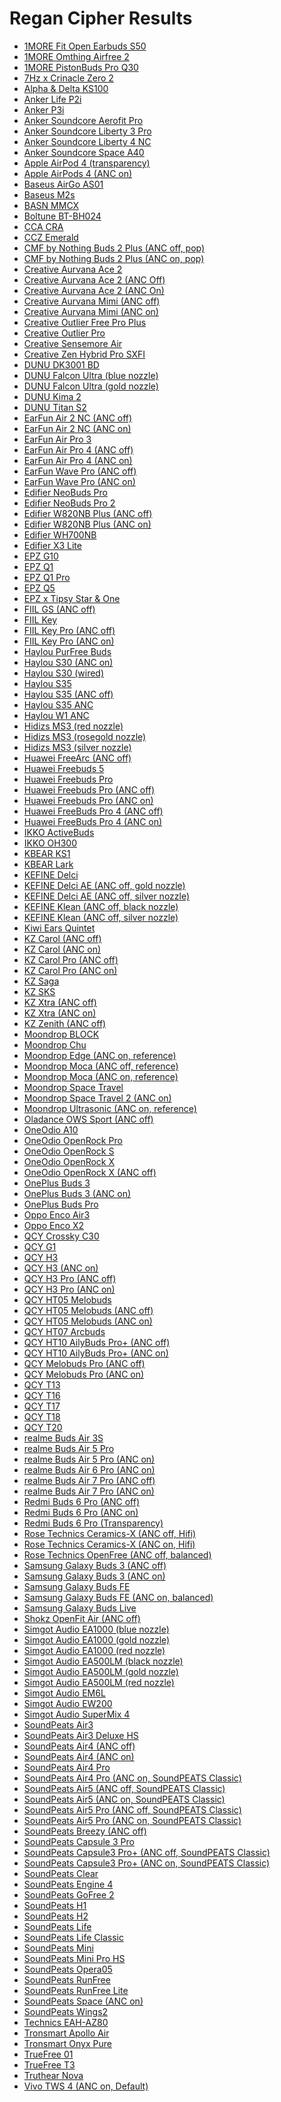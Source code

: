 # Regan Cipher Results

- [1MORE Fit Open Earbuds S50](./in-ear/1MORE%20Fit%20Open%20Earbuds%20S50)
- [1MORE Omthing Airfree 2](./in-ear/1MORE%20Omthing%20Airfree%202)
- [1MORE PistonBuds Pro Q30](./in-ear/1MORE%20PistonBuds%20Pro%20Q30)
- [7Hz x Crinacle Zero 2](./in-ear/7Hz%20x%20Crinacle%20Zero%202)
- [Alpha & Delta KS100](./in-ear/Alpha%20&%20Delta%20KS100)
- [Anker Life P2i](./in-ear/Anker%20Life%20P2i)
- [Anker P3i](./in-ear/Anker%20P3i)
- [Anker Soundcore Aerofit Pro](./earbud/Anker%20Soundcore%20Aerofit%20Pro)
- [Anker Soundcore Liberty 3 Pro](./in-ear/Anker%20Soundcore%20Liberty%203%20Pro)
- [Anker Soundcore Liberty 4 NC](./in-ear/Anker%20Soundcore%20Liberty%204%20NC)
- [Anker Soundcore Space A40](./in-ear/Anker%20Soundcore%20Space%20A40)
- [Apple AirPod 4 (transparency)](./earbud/Apple%20AirPod%204%20(transparency))
- [Apple AirPods 4 (ANC on)](./earbud/Apple%20AirPods%204%20(ANC%20on))
- [Baseus AirGo AS01](./in-ear/Baseus%20AirGo%20AS01)
- [Baseus M2s](./in-ear/Baseus%20M2s)
- [BASN MMCX](./in-ear/BASN%20MMCX)
- [Boltune BT-BH024](./in-ear/Boltune%20BT-BH024)
- [CCA CRA](./in-ear/CCA%20CRA)
- [CCZ Emerald](./in-ear/CCZ%20Emerald)
- [CMF by Nothing Buds 2 Plus (ANC off, pop)](./in-ear/CMF%20by%20Nothing%20Buds%202%20Plus%20(ANC%20off,%20pop))
- [CMF by Nothing Buds 2 Plus (ANC on, pop)](./in-ear/CMF%20by%20Nothing%20Buds%202%20Plus%20(ANC%20on,%20pop))
- [Creative Aurvana Ace 2](./in-ear/Creative%20Aurvana%20Ace%202)
- [Creative Aurvana Ace 2 (ANC Off)](./in-ear/Creative%20Aurvana%20Ace%202%20(ANC%20Off))
- [Creative Aurvana Ace 2 (ANC On)](./in-ear/Creative%20Aurvana%20Ace%202%20(ANC%20On))
- [Creative Aurvana Mimi (ANC off)](./in-ear/Creative%20Aurvana%20Mimi%20(ANC%20off))
- [Creative Aurvana Mimi (ANC on)](./in-ear/Creative%20Aurvana%20Mimi%20(ANC%20on))
- [Creative Outlier Free Pro Plus](./in-ear/Creative%20Outlier%20Free%20Pro%20Plus)
- [Creative Outlier Pro](./in-ear/Creative%20Outlier%20Pro)
- [Creative Sensemore Air](./in-ear/Creative%20Sensemore%20Air)
- [Creative Zen Hybrid Pro SXFI](./over-ear/Creative%20Zen%20Hybrid%20Pro%20SXFI)
- [DUNU DK3001 BD](./in-ear/DUNU%20DK3001%20BD)
- [DUNU Falcon Ultra (blue nozzle)](./in-ear/DUNU%20Falcon%20Ultra%20(blue%20nozzle))
- [DUNU Falcon Ultra (gold nozzle)](./in-ear/DUNU%20Falcon%20Ultra%20(gold%20nozzle))
- [DUNU Kima 2](./in-ear/DUNU%20Kima%202)
- [DUNU Titan S2](./in-ear/DUNU%20Titan%20S2)
- [EarFun Air 2 NC (ANC off)](./in-ear/EarFun%20Air%202%20NC%20(ANC%20off))
- [EarFun Air 2 NC (ANC on)](./in-ear/EarFun%20Air%202%20NC%20(ANC%20on))
- [EarFun Air Pro 3](./in-ear/EarFun%20Air%20Pro%203)
- [EarFun Air Pro 4 (ANC off)](./in-ear/EarFun%20Air%20Pro%204%20(ANC%20off))
- [EarFun Air Pro 4 (ANC on)](./in-ear/EarFun%20Air%20Pro%204%20(ANC%20on))
- [EarFun Wave Pro (ANC off)](./over-ear/EarFun%20Wave%20Pro%20(ANC%20off))
- [EarFun Wave Pro (ANC on)](./over-ear/EarFun%20Wave%20Pro%20(ANC%20on))
- [Edifier NeoBuds Pro](./in-ear/Edifier%20NeoBuds%20Pro)
- [Edifier NeoBuds Pro 2](./in-ear/Edifier%20NeoBuds%20Pro%202)
- [Edifier W820NB Plus (ANC off)](./over-ear/Edifier%20W820NB%20Plus%20(ANC%20off))
- [Edifier W820NB Plus (ANC on)](./over-ear/Edifier%20W820NB%20Plus%20(ANC%20on))
- [Edifier WH700NB](./over-ear/Edifier%20WH700NB)
- [Edifier X3 Lite](./in-ear/Edifier%20X3%20Lite)
- [EPZ G10](./in-ear/EPZ%20G10)
- [EPZ Q1](./in-ear/EPZ%20Q1)
- [EPZ Q1 Pro](./in-ear/EPZ%20Q1%20Pro)
- [EPZ Q5](./in-ear/EPZ%20Q5)
- [EPZ x Tipsy Star & One](./in-ear/EPZ%20x%20Tipsy%20Star%20&%20One)
- [FIIL GS (ANC off)](./earbud/FIIL%20GS%20(ANC%20off))
- [FIIL Key](./in-ear/FIIL%20Key)
- [FIIL Key Pro (ANC off)](./in-ear/FIIL%20Key%20Pro%20(ANC%20off))
- [FIIL Key Pro (ANC on)](./in-ear/FIIL%20Key%20Pro%20(ANC%20on))
- [Haylou PurFree Buds](./in-ear/Haylou%20PurFree%20Buds)
- [Haylou S30 (ANC on)](./over-ear/Haylou%20S30%20(ANC%20on))
- [Haylou S30 (wired)](./in-ear/Haylou%20S30%20(wired))
- [Haylou S35](./over-ear/Haylou%20S35)
- [Haylou S35 (ANC off)](./over-ear/Haylou%20S35%20(ANC%20off))
- [Haylou S35 ANC](./in-ear/Haylou%20S35%20ANC)
- [Haylou W1 ANC](./in-ear/Haylou%20W1%20ANC)
- [Hidizs MS3 (red nozzle)](./in-ear/Hidizs%20MS3%20(red%20nozzle))
- [Hidizs MS3 (rosegold nozzle)](./in-ear/Hidizs%20MS3%20(rosegold%20nozzle))
- [Hidizs MS3 (silver nozzle)](./in-ear/Hidizs%20MS3%20(silver%20nozzle))
- [Huawei FreeArc (ANC off)](./earbud/Huawei%20FreeArc%20(ANC%20off))
- [Huawei Freebuds 5](./earbud/Huawei%20Freebuds%205)
- [Huawei Freebuds Pro](./in-ear/Huawei%20Freebuds%20Pro)
- [Huawei Freebuds Pro (ANC off)](./in-ear/Huawei%20Freebuds%20Pro%20(ANC%20off))
- [Huawei Freebuds Pro (ANC on)](./in-ear/Huawei%20Freebuds%20Pro%20(ANC%20on))
- [Huawei FreeBuds Pro 4 (ANC off)](./in-ear/Huawei%20FreeBuds%20Pro%204%20(ANC%20off))
- [Huawei FreeBuds Pro 4 (ANC on)](./in-ear/Huawei%20FreeBuds%20Pro%204%20(ANC%20on))
- [IKKO ActiveBuds](./in-ear/IKKO%20ActiveBuds)
- [IKKO OH300](./in-ear/IKKO%20OH300)
- [KBEAR KS1](./in-ear/KBEAR%20KS1)
- [KBEAR Lark](./in-ear/KBEAR%20Lark)
- [KEFINE Delci](./in-ear/KEFINE%20Delci)
- [KEFINE Delci AE (ANC off, gold nozzle)](./in-ear/KEFINE%20Delci%20AE%20(ANC%20off,%20gold%20nozzle))
- [KEFINE Delci AE (ANC off, silver nozzle)](./in-ear/KEFINE%20Delci%20AE%20(ANC%20off,%20silver%20nozzle))
- [KEFINE Klean (ANC off, black nozzle)](./in-ear/KEFINE%20Klean%20(ANC%20off,%20black%20nozzle))
- [KEFINE Klean (ANC off, silver nozzle)](./in-ear/KEFINE%20Klean%20(ANC%20off,%20silver%20nozzle))
- [Kiwi Ears Quintet](./in-ear/Kiwi%20Ears%20Quintet)
- [KZ Carol (ANC off)](./in-ear/KZ%20Carol%20(ANC%20off))
- [KZ Carol (ANC on)](./in-ear/KZ%20Carol%20(ANC%20on))
- [KZ Carol Pro (ANC off)](./in-ear/KZ%20Carol%20Pro%20(ANC%20off))
- [KZ Carol Pro (ANC on)](./in-ear/KZ%20Carol%20Pro%20(ANC%20on))
- [KZ Saga](./in-ear/KZ%20Saga)
- [KZ SKS](./in-ear/KZ%20SKS)
- [KZ Xtra (ANC off)](./in-ear/KZ%20Xtra%20(ANC%20off))
- [KZ Xtra (ANC on)](./in-ear/KZ%20Xtra%20(ANC%20on))
- [KZ Zenith (ANC off)](./in-ear/KZ%20Zenith%20(ANC%20off))
- [Moondrop BLOCK](./in-ear/Moondrop%20BLOCK)
- [Moondrop Chu](./in-ear/Moondrop%20Chu)
- [Moondrop Edge (ANC on, reference)](./over-ear/Moondrop%20Edge%20(ANC%20on,%20reference))
- [Moondrop Moca (ANC off, reference)](./in-ear/Moondrop%20Moca%20(ANC%20off,%20reference))
- [Moondrop Moca (ANC on, reference)](./in-ear/Moondrop%20Moca%20(ANC%20on,%20reference))
- [Moondrop Space Travel](./in-ear/Moondrop%20Space%20Travel)
- [Moondrop Space Travel 2 (ANC on)](./in-ear/Moondrop%20Space%20Travel%202%20(ANC%20on))
- [Moondrop Ultrasonic (ANC on, reference)](./in-ear/Moondrop%20Ultrasonic%20(ANC%20on,%20reference))
- [Oladance OWS Sport (ANC off)](./earbud/Oladance%20OWS%20Sport%20(ANC%20off))
- [OneOdio A10](./over-ear/OneOdio%20A10)
- [OneOdio OpenRock Pro](./earbud/OneOdio%20OpenRock%20Pro)
- [OneOdio OpenRock S](./earbud/OneOdio%20OpenRock%20S)
- [OneOdio OpenRock X](./earbud/OneOdio%20OpenRock%20X)
- [OneOdio OpenRock X (ANC off)](./earbud/OneOdio%20OpenRock%20X%20(ANC%20off))
- [OnePlus Buds 3](./in-ear/OnePlus%20Buds%203)
- [OnePlus Buds 3 (ANC on)](./in-ear/OnePlus%20Buds%203%20(ANC%20on))
- [OnePlus Buds Pro](./in-ear/OnePlus%20Buds%20Pro)
- [Oppo Enco Air3](./earbud/Oppo%20Enco%20Air3)
- [Oppo Enco X2](./in-ear/Oppo%20Enco%20X2)
- [QCY Crossky C30](./earbud/QCY%20Crossky%20C30)
- [QCY G1](./in-ear/QCY%20G1)
- [QCY H3](./over-ear/QCY%20H3)
- [QCY H3 (ANC on)](./over-ear/QCY%20H3%20(ANC%20on))
- [QCY H3 Pro (ANC off)](./over-ear/QCY%20H3%20Pro%20(ANC%20off))
- [QCY H3 Pro (ANC on)](./over-ear/QCY%20H3%20Pro%20(ANC%20on))
- [QCY HT05 Melobuds](./in-ear/QCY%20HT05%20Melobuds)
- [QCY HT05 Melobuds (ANC off)](./in-ear/QCY%20HT05%20Melobuds%20(ANC%20off))
- [QCY HT05 Melobuds (ANC on)](./in-ear/QCY%20HT05%20Melobuds%20(ANC%20on))
- [QCY HT07 Arcbuds](./in-ear/QCY%20HT07%20Arcbuds)
- [QCY HT10 AilyBuds Pro+ (ANC off)](./in-ear/QCY%20HT10%20AilyBuds%20Pro+%20(ANC%20off))
- [QCY HT10 AilyBuds Pro+ (ANC on)](./in-ear/QCY%20HT10%20AilyBuds%20Pro+%20(ANC%20on))
- [QCY Melobuds Pro (ANC off)](./in-ear/QCY%20Melobuds%20Pro%20(ANC%20off))
- [QCY Melobuds Pro (ANC on)](./in-ear/QCY%20Melobuds%20Pro%20(ANC%20on))
- [QCY T13](./in-ear/QCY%20T13)
- [QCY T16](./in-ear/QCY%20T16)
- [QCY T17](./in-ear/QCY%20T17)
- [QCY T18](./in-ear/QCY%20T18)
- [QCY T20](./in-ear/QCY%20T20)
- [realme Buds Air 3S](./in-ear/realme%20Buds%20Air%203S)
- [realme Buds Air 5 Pro](./in-ear/realme%20Buds%20Air%205%20Pro)
- [realme Buds Air 5 Pro (ANC on)](./in-ear/realme%20Buds%20Air%205%20Pro%20(ANC%20on))
- [realme Buds Air 6 Pro (ANC on)](./in-ear/realme%20Buds%20Air%206%20Pro%20(ANC%20on))
- [realme Buds Air 7 Pro (ANC off)](./in-ear/realme%20Buds%20Air%207%20Pro%20(ANC%20off))
- [realme Buds Air 7 Pro (ANC on)](./in-ear/realme%20Buds%20Air%207%20Pro%20(ANC%20on))
- [Redmi Buds 6 Pro (ANC off)](./in-ear/Redmi%20Buds%206%20Pro%20(ANC%20off))
- [Redmi Buds 6 Pro (ANC on)](./in-ear/Redmi%20Buds%206%20Pro%20(ANC%20on))
- [Redmi Buds 6 Pro (Transparency)](./in-ear/Redmi%20Buds%206%20Pro%20(Transparency))
- [Rose Technics Ceramics-X (ANC off, Hifi)](./in-ear/Rose%20Technics%20Ceramics-X%20(ANC%20off,%20Hifi))
- [Rose Technics Ceramics-X (ANC on, Hifi)](./in-ear/Rose%20Technics%20Ceramics-X%20(ANC%20on,%20Hifi))
- [Rose Technics OpenFree (ANC off, balanced)](./in-ear/Rose%20Technics%20OpenFree%20(ANC%20off,%20balanced))
- [Samsung Galaxy Buds 3 (ANC off)](./earbud/Samsung%20Galaxy%20Buds%203%20(ANC%20off))
- [Samsung Galaxy Buds 3 (ANC on)](./earbud/Samsung%20Galaxy%20Buds%203%20(ANC%20on))
- [Samsung Galaxy Buds FE](./in-ear/Samsung%20Galaxy%20Buds%20FE)
- [Samsung Galaxy Buds FE (ANC on, balanced)](./in-ear/Samsung%20Galaxy%20Buds%20FE%20(ANC%20on,%20balanced))
- [Samsung Galaxy Buds Live](./earbud/Samsung%20Galaxy%20Buds%20Live)
- [Shokz OpenFit Air (ANC off)](./earbud/Shokz%20OpenFit%20Air%20(ANC%20off))
- [Simgot Audio EA1000 (blue nozzle)](./in-ear/Simgot%20Audio%20EA1000%20(blue%20nozzle))
- [Simgot Audio EA1000 (gold nozzle)](./in-ear/Simgot%20Audio%20EA1000%20(gold%20nozzle))
- [Simgot Audio EA1000 (red nozzle)](./in-ear/Simgot%20Audio%20EA1000%20(red%20nozzle))
- [Simgot Audio EA500LM (black nozzle)](./in-ear/Simgot%20Audio%20EA500LM%20(black%20nozzle))
- [Simgot Audio EA500LM (gold nozzle)](./in-ear/Simgot%20Audio%20EA500LM%20(gold%20nozzle))
- [Simgot Audio EA500LM (red nozzle)](./in-ear/Simgot%20Audio%20EA500LM%20(red%20nozzle))
- [Simgot Audio EM6L](./in-ear/Simgot%20Audio%20EM6L)
- [Simgot Audio EW200](./in-ear/Simgot%20Audio%20EW200)
- [Simgot Audio SuperMix 4](./in-ear/Simgot%20Audio%20SuperMix%204)
- [SoundPeats Air3](./in-ear/SoundPeats%20Air3)
- [SoundPeats Air3 Deluxe HS](./in-ear/SoundPeats%20Air3%20Deluxe%20HS)
- [SoundPeats Air4 (ANC off)](./in-ear/SoundPeats%20Air4%20(ANC%20off))
- [SoundPeats Air4 (ANC on)](./in-ear/SoundPeats%20Air4%20(ANC%20on))
- [SoundPeats Air4 Pro](./in-ear/SoundPeats%20Air4%20Pro)
- [SoundPeats Air4 Pro (ANC on, SoundPEATS Classic)](./in-ear/SoundPeats%20Air4%20Pro%20(ANC%20on,%20SoundPEATS%20Classic))
- [SoundPeats Air5 (ANC off, SoundPEATS Classic)](./in-ear/SoundPeats%20Air5%20(ANC%20off,%20SoundPEATS%20Classic))
- [SoundPeats Air5 (ANC on, SoundPEATS Classic)](./in-ear/SoundPeats%20Air5%20(ANC%20on,%20SoundPEATS%20Classic))
- [SoundPeats Air5 Pro (ANC off, SoundPEATS Classic)](./in-ear/SoundPeats%20Air5%20Pro%20(ANC%20off,%20SoundPEATS%20Classic))
- [SoundPeats Air5 Pro (ANC on, SoundPEATS Classic)](./in-ear/SoundPeats%20Air5%20Pro%20(ANC%20on,%20SoundPEATS%20Classic))
- [SoundPeats Breezy (ANC off)](./earbud/SoundPeats%20Breezy%20(ANC%20off))
- [SoundPeats Capsule 3 Pro](./in-ear/SoundPeats%20Capsule%203%20Pro)
- [SoundPeats Capsule3 Pro+ (ANC off, SoundPEATS Classic)](./in-ear/SoundPeats%20Capsule3%20Pro+%20(ANC%20off,%20SoundPEATS%20Classic))
- [SoundPeats Capsule3 Pro+ (ANC on, SoundPEATS Classic)](./in-ear/SoundPeats%20Capsule3%20Pro+%20(ANC%20on,%20SoundPEATS%20Classic))
- [SoundPeats Clear](./in-ear/SoundPeats%20Clear)
- [SoundPeats Engine 4](./in-ear/SoundPeats%20Engine%204)
- [SoundPeats GoFree 2](./earbud/SoundPeats%20GoFree%202)
- [SoundPeats H1](./in-ear/SoundPeats%20H1)
- [SoundPeats H2](./in-ear/SoundPeats%20H2)
- [SoundPeats Life](./in-ear/SoundPeats%20Life)
- [SoundPeats Life Classic](./in-ear/SoundPeats%20Life%20Classic)
- [SoundPeats Mini](./in-ear/SoundPeats%20Mini)
- [SoundPeats Mini Pro HS](./in-ear/SoundPeats%20Mini%20Pro%20HS)
- [SoundPeats Opera05](./in-ear/SoundPeats%20Opera05)
- [SoundPeats RunFree](./earbud/SoundPeats%20RunFree)
- [SoundPeats RunFree Lite](./earbud/SoundPeats%20RunFree%20Lite)
- [SoundPeats Space (ANC on)](./over-ear/SoundPeats%20Space%20(ANC%20on))
- [SoundPeats Wings2](./earbud/SoundPeats%20Wings2)
- [Technics EAH-AZ80](./in-ear/Technics%20EAH-AZ80)
- [Tronsmart Apollo Air](./in-ear/Tronsmart%20Apollo%20Air)
- [Tronsmart Onyx Pure](./in-ear/Tronsmart%20Onyx%20Pure)
- [TrueFree 01](./earbud/TrueFree%2001)
- [TrueFree T3](./earbud/TrueFree%20T3)
- [Truthear Nova](./in-ear/Truthear%20Nova)
- [Vivo TWS 4 (ANC on, Default)](./in-ear/Vivo%20TWS%204%20(ANC%20on,%20Default))
